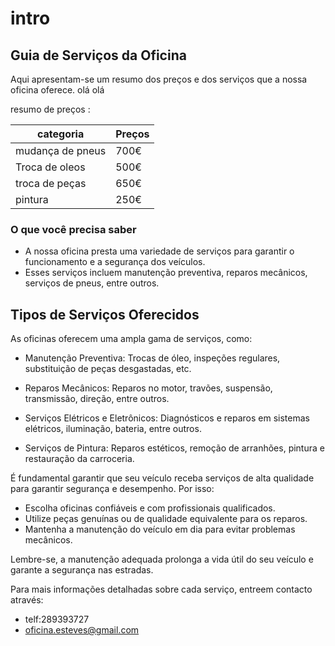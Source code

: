 # intro

## Guia de Serviços da Oficina
Aqui apresentam-se um resumo dos preços e dos serviços que a nossa oficina oferece. olá olá


resumo de preços :

 |categoria       |Preços   |
 |----------------|---------|
 |mudança de pneus|700€     |
 |Troca de oleos  |500€     |
 |troca de peças  |650€     |
 |pintura         |250€     |


### O que você precisa saber
- A nossa oficina presta uma variedade de serviços para garantir o funcionamento e a segurança dos veículos.
- Esses serviços incluem manutenção preventiva, reparos mecânicos, serviços de pneus, entre outros.
## Tipos de Serviços Oferecidos
As oficinas oferecem uma ampla gama de serviços, como:

- Manutenção Preventiva: Trocas de óleo, inspeções regulares, substituição de peças desgastadas, etc.

- Reparos Mecânicos: Reparos no motor, travões, suspensão, transmissão, direção, entre outros.

- Serviços Elétricos e Eletrônicos: Diagnósticos e reparos em sistemas elétricos, iluminação, bateria, entre outros.

- Serviços de Pintura: Reparos estéticos, remoção de arranhões, pintura e restauração da carroceria.


É fundamental garantir que seu veículo receba serviços de alta qualidade para garantir segurança e desempenho. Por isso:

- Escolha oficinas confiáveis e com profissionais qualificados.
- Utilize peças genuínas ou de qualidade equivalente para os reparos.
- Mantenha a manutenção do veículo em dia para evitar problemas mecânicos.

Lembre-se, a manutenção adequada prolonga a vida útil do seu veículo e garante a segurança nas estradas.

Para mais informações detalhadas sobre cada serviço, entreem contacto através:

- telf:289393727
- oficina.esteves@gmail.com 